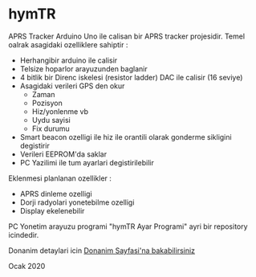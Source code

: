 # hymTR
APRS Tracker
Arduino Uno ile calisan bir APRS tracker projesidir. 
Temel oalrak asagidaki ozelliklere sahiptir :
- Herhangibir arduino ile calisir
- Telsize hoparlor arayuzunden baglanir
- 4 bitlik bir Direnc iskelesi (resistor ladder) DAC ile calisir (16 seviye)
- Asagidaki verileri GPS den okur
  - Zaman
  - Pozisyon
  - Hiz/yonlenme vb
  - Uydu sayisi
  - Fix durumu
- Smart beacon ozelligi ile hiz ile orantili olarak gonderme sikligini degistirir
- Verileri EEPROM'da saklar
- PC Yazilimi ile tum ayarlari degistirilebilir

Eklenmesi planlanan ozellikler :
- APRS dinleme ozelligi
- Dorji radyolari yonetebilme ozelligi
- Display ekelenebilir


PC Yonetim arayuzu programi "hymTR Ayar Programi" ayri bir repository icindedir.

Donanim detaylari icin <A HREF="https://github.com/barisdinc/hymTR/blob/master/Hardware/README.md">Donanim Sayfasi'na bakabilirsiniz</A>


Ocak 2020
